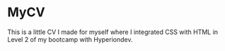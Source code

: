 # MyCV
This is a little CV I made for myself where I integrated CSS with HTML in Level 2 of my bootcamp with Hyperiondev.
